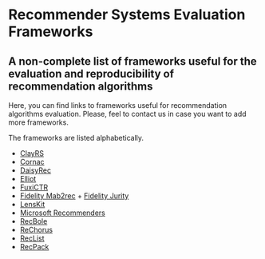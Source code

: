 # Recommender Systems Evaluation Frameworks
## A non-complete list of frameworks useful for the evaluation and reproducibility of recommendation algorithms

Here, you can find links to frameworks useful for recommendation algorithms evaluation. Please, feel to contact us in case you want to add more frameworks.

The frameworks are listed alphabetically.

- [ClayRS](https://github.com/swapUniba/ClayRS)
- [Cornac](https://github.com/PreferredAI/cornac)
- [DaisyRec](https://github.com/recsys-benchmark/DaisyRec-v2.0)
- [Elliot](https://github.com/sisinflab/elliot)
- [FuxiCTR](https://github.com/xue-pai/FuxiCTR)
- [Fidelity Mab2rec](https://github.com/fidelity/mab2rec) + [Fidelity Jurity](https://github.com/fidelity/jurity)
- [LensKit](https://github.com/lenskit/lenskit)
- [Microsoft Recommenders](https://github.com/microsoft/recommenders)
- [RecBole](https://github.com/RUCAIBox/RecBole)
- [ReChorus](https://github.com/THUwangcy/ReChorus)
- [RecList](https://github.com/jacopotagliabue/reclist)
- [RecPack](https://github.com/LienM/recpack)
